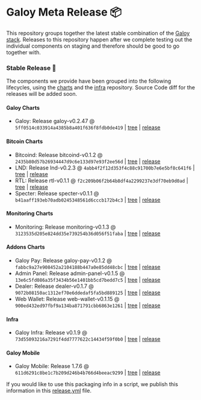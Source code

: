 # Galoy Meta Release 📦

This repository groups together the latest stable combination of the [Galoy stack](https://github.com/GaloyMoney/awesome-galoy#tech-components). 
Releases to this repository happen after we complete testing out the individual components on staging and therefore should be good to go together with.

### Stable Release 🎉

The components we provide have been grouped into the following lifecycles, using the [charts](https://github.com/GaloyMoney/charts) and the [infra](https://github.com/GaloyMoney/galoy-infra) repository. 
Source Code diff for the releases will be added soon.

#### Galoy Charts
- Galoy: Release galoy-v0.2.47 @ `5ff0514c033914a4385b8a401f636f8fdb0de419` | [tree](https://github.com/GaloyMoney/charts/tree/5ff0514c033914a4385b8a401f636f8fdb0de419/charts/galoy) | [release](https://github.com/GaloyMoney/charts/releases/tag/galoy-v0.2.47)

#### Bitcoin Charts
- Bitcoind: Release bitcoind-v0.1.2 @ `2435b80d57b26934447d9c6e133d97e93f2ee56d` | [tree](https://github.com/GaloyMoney/charts/tree/2435b80d57b26934447d9c6e133d97e93f2ee56d/charts/bitcoind) | [release](https://github.com/GaloyMoney/charts/releases/tag/bitcoind-v0.1.2)
- LND: Release lnd-v0.2.3 @ `4abb4f2f12d353f4c88c91700b7e6e5bf8c641f6` | [tree](https://github.com/GaloyMoney/charts/tree/4abb4f2f12d353f4c88c91700b7e6e5bf8c641f6/charts/lnd) | [release](https://github.com/GaloyMoney/charts/releases/tag/lnd-v0.2.3)
- RTL: Release rtl-v0.1.1 @ `f2c209b06f2b64b8df4a2299237e3df70eb9d0ad` | [tree](https://github.com/GaloyMoney/charts/tree/f2c209b06f2b64b8df4a2299237e3df70eb9d0ad/charts/rtl) | [release](https://github.com/GaloyMoney/charts/releases/tag/rtl-v0.1.1)
- Specter: Release specter-v0.1.1 @ `b41aaff193eb70adb0245348561d6cccb172b4c3` | [tree](https://github.com/GaloyMoney/charts/tree/b41aaff193eb70adb0245348561d6cccb172b4c3/charts/specter) | [release](https://github.com/GaloyMoney/charts/releases/tag/specter-v0.1.1)

#### Monitoring Charts
- Monitoring: Release monitoring-v0.1.3 @ `3123535d205e824dd35e739254b36d056f51faba` | [tree](https://github.com/GaloyMoney/charts/tree/3123535d205e824dd35e739254b36d056f51faba/charts/monitoring) | [release](https://github.com/GaloyMoney/charts/releases/tag/monitoring-v0.1.3)

#### Addons Charts
- Galoy Pay: Release galoy-pay-v0.1.2 @ `fabbc9a27e908452a2104188b447a0e85dd48cbc` | [tree](https://github.com/GaloyMoney/charts/tree/fabbc9a27e908452a2104188b447a0e85dd48cbc/charts/galoy-pay) | [release](https://github.com/GaloyMoney/charts/releases/tag/galoy-pay-v0.1.2)
- Admin Panel: Release admin-panel-v0.1.5 @ `13e6c5fd086a35f3434b56e1401bb5cd7bedd7c5` | [tree](https://github.com/GaloyMoney/charts/tree/13e6c5fd086a35f3434b56e1401bb5cd7bedd7c5/charts/admin-panel) | [release](https://github.com/GaloyMoney/charts/releases/tag/admin-panel-v0.1.5)
- Dealer: Release dealer-v0.1.7 @ `9072b08150ac1312ef70e6ddedaf5fa5bd889125` | [tree](https://github.com/GaloyMoney/charts/tree/9072b08150ac1312ef70e6ddedaf5fa5bd889125/charts/dealer) | [release](https://github.com/GaloyMoney/charts/releases/tag/dealer-v0.1.7)
- Web Wallet: Release web-wallet-v0.1.15 @ `900ed432ed97fbf9a134ba871791cbb6863e1261` | [tree](https://github.com/GaloyMoney/charts/tree/900ed432ed97fbf9a134ba871791cbb6863e1261/charts/web_wallet) | [release](https://github.com/GaloyMoney/charts/releases/tag/web-wallet-v0.1.15)

#### Infra

- Galoy Infra: Release v0.1.9 @ `73d55093216a7291f4dd7777622c14434f59f0b0` | [tree](https://github.com/GaloyMoney/galoy-infra/tree/73d55093216a7291f4dd7777622c14434f59f0b0) | [release](https://github.com/GaloyMoney/galoy-infra/releases/tag/v0.1.9)

#### Galoy Mobile

- Galoy Mobile: Release 1.7.6 @ `611d6291c8be1c7b209d246b4b766d4beeac9299` | [tree](https://github.com/GaloyMoney/galoy-mobile/tree/611d6291c8be1c7b209d246b4b766d4beeac9299) | [release](https://github.com/GaloyMoney/galoy-mobile/releases/tag/1.7.6)

If you would like to use this packaging info in a script, we publish this information in this [release.yml](./release.yml) file.
